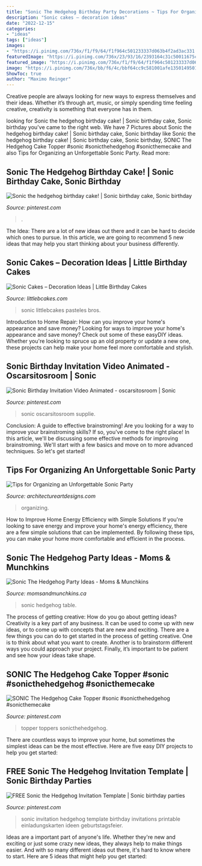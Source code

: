 ```yaml
---
title: "Sonic The Hedgehog Birthday Party Decorations ~ Tips For Organizing An Unforgettable Sonic Party"
description: "Sonic cakes – decoration ideas"
date: "2022-12-15"
categories:
- "ideas"
tags: ["ideas"]
images:
- "https://i.pinimg.com/736x/f1/f9/64/f1f964c501233337d063b4f2ad3ac331.jpg"
featuredImage: "https://i.pinimg.com/736x/23/93/16/2393164c31c50011675c117cc82c71e8.jpg"
featured_image: "https://i.pinimg.com/736x/f1/f9/64/f1f964c501233337d063b4f2ad3ac331.jpg"
image: "https://i.pinimg.com/736x/bb/f6/4c/bbf64cc9c581001afe135014950142a0.jpg"
ShowToc: true
author: "Maximo Reinger"
---
```



Creative people are always looking for new ways to express themselves and their ideas. Whether it’s through art, music, or simply spending time feeling creative, creativity is something that everyone has in them.

	

		
looking for Sonic the hedgehog birthday cake! | Sonic birthday cake, Sonic birthday you've came to the right web. We have 7 Pictures about Sonic the hedgehog birthday cake! | Sonic birthday cake, Sonic birthday like Sonic the hedgehog birthday cake! | Sonic birthday cake, Sonic birthday, SONIC The Hedgehog Cake Topper #sonic #sonicthehedgehog #sonicthemecake and also Tips for Organizing an Unforgettable Sonic Party. Read more:
		
    
## Sonic The Hedgehog Birthday Cake! | Sonic Birthday Cake, Sonic Birthday

<img loading=lazy src="https://i.pinimg.com/736x/23/93/16/2393164c31c50011675c117cc82c71e8.jpg" onerror="this.onerror=null;this.src='https://tse2.mm.bing.net/th?id=OIP.ylavoZSd6vZ9hidCsky9yQHaKv&amp;pid=15.1';" alt="Sonic the hedgehog birthday cake! | Sonic birthday cake, Sonic birthday">

_Source: pinterest.com_

>. 

	

The Idea:
There are a lot of new ideas out there and it can be hard to decide which ones to pursue. In this article, we are going to recommend 5 new ideas that may help you start thinking about your business differently.

    
## Sonic Cakes – Decoration Ideas | Little Birthday Cakes

<img loading=lazy src="https://www.littlebcakes.com/wp-content/uploads/2014/05/Sonic-Cakes.jpg" onerror="this.onerror=null;this.src='https://tse3.mm.bing.net/th?id=OIP.wQcqkya4Qa3-Zak9ctukCQHaJ4&amp;pid=15.1';" alt="Sonic Cakes – Decoration Ideas | Little Birthday Cakes">

_Source: littlebcakes.com_

>sonic littlebcakes pasteles bros. 

	

Introduction to Home Repair: How can you improve your home's appearance and save money?
Looking for ways to improve your home's appearance and save money? Check out some of these easyDIY ideas. Whether you're looking to spruce up an old property or update a new one, these projects can help make your home feel more comfortable and stylish.

    
## Sonic Birthday Invitation Video Animated - Oscarsitosroom | Sonic

<img loading=lazy src="https://i.pinimg.com/736x/bb/f6/4c/bbf64cc9c581001afe135014950142a0.jpg" onerror="this.onerror=null;this.src='https://tse1.mm.bing.net/th?id=OIP.8CX4Y2QQ4aCVieRdFTkuaQHaNK&amp;pid=15.1';" alt="Sonic Birthday Invitation Video Animated - oscarsitosroom | Sonic">

_Source: pinterest.com_

>sonic oscarsitosroom supplie. 

	

Conclusion: A guide to effective brainstroming!
Are you looking for a way to improve your brainstroming skills? If so, you've come to the right place! In this article, we'll be discussing some effective methods for improving brainstroming. We'll start with a few basics and move on to more advanced techniques. So let's get started!

    
## Tips For Organizing An Unforgettable Sonic Party

<img loading=lazy src="https://www.architectureartdesigns.com/wp-content/uploads/2020/11/1-2.jpg" onerror="this.onerror=null;this.src='https://tse2.mm.bing.net/th?id=OIP.JXaG-qTubYBFZZ9TR4672QHaKg&amp;pid=15.1';" alt="Tips for Organizing an Unforgettable Sonic Party">

_Source: architectureartdesigns.com_

>organizing. 

	

How to Improve Home Energy Efficiency with Simple Solutions
If you're looking to save energy and improve your home's energy efficiency, there are a few simple solutions that can be implemented. By following these tips, you can make your home more comfortable and efficient in the process.

    
## Sonic The Hedgehog Party Ideas - Moms &amp; Munchkins

<img loading=lazy src="https://www.momsandmunchkins.ca/wp-content/uploads/2018/05/sonic-party-11m.jpg" onerror="this.onerror=null;this.src='https://tse3.mm.bing.net/th?id=OIP.xSUfvz6gNMzySdjJ5oC5JwHaLH&amp;pid=15.1';" alt="Sonic The Hedgehog Party Ideas - Moms &amp; Munchkins">

_Source: momsandmunchkins.ca_

>sonic hedgehog table. 

	

The process of getting creative: How do you go about getting ideas?
Creativity is a key part of any business. It can be used to come up with new ideas, or to come up with concepts that are new and exciting. There are a few things you can do to get started in the process of getting creative. One is to think about what you want to create. Another is to brainstorm different ways you could approach your project. Finally, it’s important to be patient and see how your ideas take shape.

    
## SONIC The Hedgehog Cake Topper #sonic #sonicthehedgehog #sonicthemecake

<img loading=lazy src="https://i.pinimg.com/736x/f1/f9/64/f1f964c501233337d063b4f2ad3ac331.jpg" onerror="this.onerror=null;this.src='https://tse3.mm.bing.net/th?id=OIP.kw6B_Otvck5g73rgtQJ--wHaJQ&amp;pid=15.1';" alt="SONIC The Hedgehog Cake Topper #sonic #sonicthehedgehog #sonicthemecake">

_Source: pinterest.com_

>topper toppers sonicthehedgehog. 

	

There are countless ways to improve your home, but sometimes the simplest ideas can be the most effective. Here are five easy DIY projects to help you get started: 

    
## FREE Sonic The Hedgehog Invitation Template | Sonic Birthday Parties

<img loading=lazy src="https://i.pinimg.com/736x/40/9e/e5/409ee5c9af6ad6a8c3c4c72e753deb4d.jpg" onerror="this.onerror=null;this.src='https://tse3.mm.bing.net/th?id=OIP.C4jvDZ6rWahcqdHn4bpHJAHaKX&amp;pid=15.1';" alt="FREE Sonic the Hedgehog Invitation Template | Sonic birthday parties">

_Source: pinterest.com_

>sonic invitation hedgehog template birthday invitations printable einladungskarten ideen geburtstagsfeier. 

	

Ideas are a important part of anyone's life. Whether they're new and exciting or just some crazy new ideas, they always help to make things easier. And with so many different ideas out there, it's hard to know where to start. Here are 5 ideas that might help you get started: 

